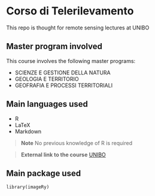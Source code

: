 # Corso di Telerilevamento

This repo is thought for remote sensing lectures at UNIBO 

## Master program involved

This course involves the following master programs:

+ SCIENZE E GESTIONE DELLA NATURA
+ GEOLOGIA E TERRITORIO
+ GEOFRAFIA E PROCESSI TERRITORIALI


## Main languages used

+ R
+ LaTeX
+ Markdown

> **Note**
No previous knowledge of R is required

> **External link to the course**
[UNIBO](https://www.unibo.it/it/studiare/dottorati-master-specializzazioni-e-altra-formazione/insegnamenti/insegnamento/2023/455369)

## Main package used
```{r}
library(imageRy)
```
